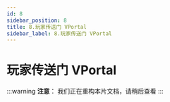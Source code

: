 ```yaml
---
id: 8
sidebar_position: 8
title: 8.玩家传送门 VPortal
sidebar_label: 8.玩家传送门 VPortal
---
```


# 玩家传送门 VPortal

:::warning
**注意**：
我们正在重构本片文档，请稍后查看
:::